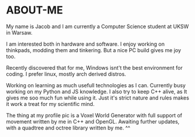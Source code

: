 # ABOUT-ME

My name is Jacob and I am currently a Computer Science student at UKSW in Warsaw.

I am interested both in hardware and software. I enjoy working on thinkpads, modding them and tinkering. But a nice PC build gives me joy too. 

Recently discovered that for me, Windows isnt't the best environment for coding. I prefer linux, mostly arch derived distros.

Working on learning as much usefull technologies as I can. Currently busy working on my Python and JS knowledge. I also try to keep C++ alive, as It gives me soo much fun while using it. Just it's strict nature and rules makes it work a treat for my scientific mind.

The thing at my profile pic is a Voxel World Generator with full support of movement written by me in C++ and OpenGL. Awaiting further updates, with a quadtree and octree library written by me. ^^

